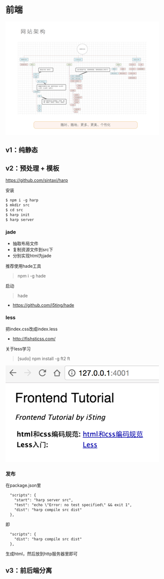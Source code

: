 # 前端

![1](img/1.png)

## v1：纯静态



## v2：预处理 + 模板

https://github.com/sintaxi/harp

安装

```
$ npm i -g harp
$ mkdir src
$ cd src
$ harp init
$ harp server
```

### jade 

- 抽取布局文件
- 复制资源文件到src下
- 分别实现html为jade

推荐使用hade工具

> npm i -g hade

启动

> hade

- https://github.com/i5ting/hade

### less

把index.css改成index.less

- http://fishsticss.com/


关于less学习

> [sudo] npm install -g ft2
> ft

![Less](img/less.png)

### 发布

在package.json里

```
  "scripts": {
    "start": "harp server src",
    "test": "echo \"Error: no test specified\" && exit 1",
    "dist": "harp compile src dist"
  },
```

即

```
  "scripts": {
    "dist": "harp compile src dist"
  },
```

生成html，然后放到http服务器里即可

## v3：前后端分离


